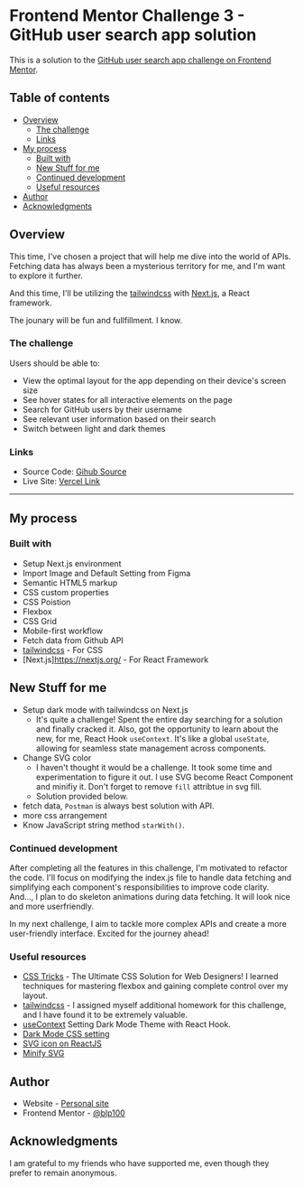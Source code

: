 # Frontend Mentor Challenge 3 - GitHub user search app solution

This is a solution to the [GitHub user search app challenge on Frontend Mentor](https://www.frontendmentor.io/challenges/github-user-search-app-Q09YOgaH6). 
## Table of contents
- [Overview](#overview)
  - [The challenge](#the-challenge)
  - [Links](#links)
- [My process](#my-process)
  - [Built with](#built-with)
  - [New Stuff for me](#new-stuff-for-me)
  - [Continued development](#continued-development)
  - [Useful resources](#useful-resources)
- [Author](#author)
- [Acknowledgments](#acknowledgments)
## Overview
This time, I've chosen a project that will help me dive into the world of APIs. Fetching data has always been a mysterious territory for me, and I'm want to explore it further. 

And this time, I'll be utilizing the [tailwindcss](https://tailwindcss.com/) with [Next.js](https://nextjs.org/), a React framework.

The jounary will be fun and fullfillment. I know.
### The challenge
Users should be able to:
- View the optimal layout for the app depending on their device's screen size
- See hover states for all interactive elements on the page
- Search for GitHub users by their username
- See relevant user information based on their search
- Switch between light and dark themes
### Links
- Source Code: [Gihub Source](https://github.com/blp100/github-user-search-app)
- Live Site: [Vercel Link](https://github-user-search-app-bay.vercel.app/)
---
## My process
### Built with
- Setup Next.js environment
- Import Image and Default Setting from Figma
- Semantic HTML5 markup
- CSS custom properties
- CSS Poistion
- Flexbox
- CSS Grid
- Mobile-first workflow
- Fetch data from Github API 
- [tailwindcss](https://https://tailwindcss.com/) - For CSS
- [Next.js]https://nextjs.org/ - For React Framework

## New Stuff for me
- Setup dark mode with tailwindcss on Next.js
  - It's quite a challenge! Spent the entire day searching for a solution and finally cracked it. Also, got the opportunity to learn about the new, for me, React Hook `useContext`. It's like a global `useState`, allowing for seamless state management across components.
- Change SVG color
  - I haven't thought it would be a challenge. It took some time and experimentation to figure it out. I use SVG become React Component and minifiy it. Don't forget to remove `fill` attribtue in svg fill.
  - Solution provided below.
- fetch data, `Postman` is always best solution with API.
-  more css arrangement
- Know JavaScript string method `starWith()`.
### Continued development

After completing all the features in this challenge, I'm motivated to refactor the code. I'll focus on modifying the index.js file to handle data fetching and simplifying each component's responsibilities to improve code clarity. And..., I plan to do skeleton animations during data fetching. It will look nice and more userfriendly.

In my next challenge, I aim to tackle more complex APIs and create a more user-friendly interface. Excited for the journey ahead! 
### Useful resources
- [CSS Tricks](https://css-tricks.com/snippets/css/a-guide-to-flexbox/) - The Ultimate CSS Solution for Web Designers! I learned techniques for  mastering flexbox and gaining complete control over my layout. 
- [tailwindcss](https://tailwindcss.com) - I assigned myself additional homework for this challenge, and I have found it to be extremely valuable.
- [useContext](
https://javascript.plainenglish.io/how-to-implement-dark-light-themes-in-a-next-js-app-using-context-hook-tailwindcss-336558dd4579) Setting Dark Mode Theme with React Hook.
- [Dark Mode CSS setting](
https://bitspeicher.blog/dark-mode-tailwindcss/)
- [SVG icon on ReactJS](
https://react-svgr.com/)
- [Minify SVG](https://jakearchibald.github.io/svgomg/)

## Author
- Website - [Personal site](https://po-cheng-yeh.vercel.app/)
- Frontend Mentor - [@blp100](https://www.frontendmentor.io/profile/blp100)
## Acknowledgments
I am grateful to my friends who have supported me, even though they prefer to remain anonymous.